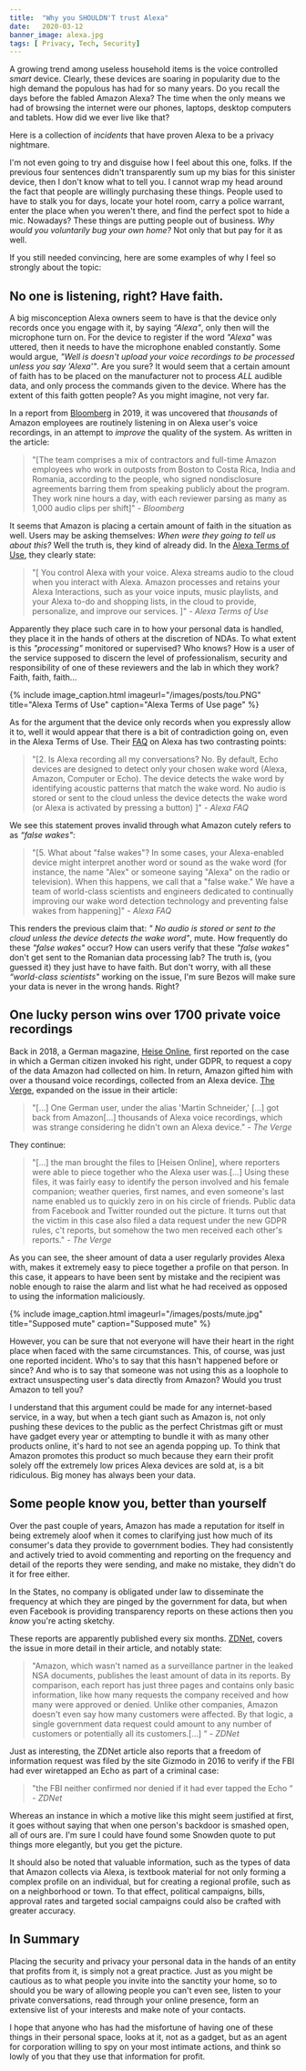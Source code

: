 ```yaml
---
title:  "Why you SHOULDN'T trust Alexa"
date:   2020-03-12
banner_image: alexa.jpg
tags: [ Privacy, Tech, Security]
---
```


A growing trend among useless household items is the voice controlled _smart_ device. Clearly, these devices are soaring in popularity due to the high demand the populous has had for so many years. Do you recall the days before the fabled Amazon Alexa? The time when the only means we had of browsing the internet were our phones, laptops, desktop computers and tablets. How did we ever live like that? 

Here is a collection of _incidents_ that have proven Alexa to be a privacy nightmare. 

<!--more-->

I'm not even going to try and disguise how I feel about this one, folks. If the previous four sentences didn't transparently sum up my bias for this sinister device, then I don't know what to tell you. I cannot wrap my head around the fact that people are willingly purchasing these things. People used to have to stalk you for days, locate your hotel room, carry a police warrant, enter the place when you weren't there, and find the perfect spot to hide a mic. Nowadays? These things are putting people out of business. _Why would you voluntarily bug your own home?_ Not only that but pay for it as well.  

If you still needed convincing, here are some examples of why I feel so strongly about the topic:


## No one is listening, right? Have faith.

A big misconception Alexa owners seem to have is that the device only records once you engage with it, by saying  _“Alexa"_, only then will the microphone turn on. For the device to register if the word _"Alexa"_ was uttered, then it needs to have the microphone enabled constantly. Some would argue, _"Well is doesn't upload your voice recordings to be processed unless you say 'Alexa'"_. Are you sure? It would seem that a certain amount of faith has to be placed on the manufacturer not to process *ALL* audible data, and only process the commands given to the device. Where has the extent of this faith gotten people? As you might imagine, not very far. 

In a report from <a href="https://www.bloomberg.com/news/articles/2019-04-10/is-anyone-listening-to-you-on-alexa-a-global-team-reviews-audio">Bloomberg</a> in 2019, it was uncovered that *thousands* of Amazon employees are routinely listening in on Alexa user's voice recordings, in an attempt to _improve_ the quality of the system. As written in the article:

>"[The team comprises a mix of contractors and full-time Amazon employees who work in outposts from Boston to Costa Rica, India and Romania, according to the people, who signed nondisclosure agreements barring them from speaking publicly about the program. They work nine hours a day, with each reviewer parsing as many as 1,000 audio clips per shift]" <cite>- Bloomberg</cite>

It seems that Amazon is placing a certain amount of faith in the situation as well. Users may be asking themselves: _When were they going to tell us about this?_ Well the truth is, they kind of already did. In the <a href="https://www.bloomberg.com/news/articles/2019-04-10/is-anyone-listening-to-you-on-alexa-a-global-team-reviews-audio">Alexa Terms of Use</a>, they clearly state:

>"[ You control Alexa with your voice. Alexa streams audio to the cloud when you interact with Alexa. Amazon processes and retains your Alexa Interactions, such as your voice inputs, music playlists, and your Alexa to-do and shopping lists, in the cloud to provide, personalize, and improve our services. ]" <cite>- Alexa Terms of Use</cite>

Apparently they place such care in to how your personal data is handled, they place it in the hands of others at the discretion of NDAs. To what extent is this _"processing"_ monitored or supervised? Who knows? How is a user of the service supposed to discern the level of professionalism, security and responsibility of one of these reviewers and the lab in which they work? Faith, faith, faith...

{% include image_caption.html imageurl="/images/posts/tou.PNG" title="Alexa Terms of Use" caption="Alexa Terms of Use page" %}

As for the argument that the device only records when you expressly allow it to, well it would appear that there is a bit of contradiction going on, even in the Alexa Terms of Use. Their <a href="https://www.amazon.com/gp/help/customer/display.html?nodeId=201602230">FAQ</a> on Alexa has two contrasting points:

>"[2. Is Alexa recording all my conversations? 
No. By default, Echo devices are designed to detect only your chosen wake word (Alexa, Amazon, Computer or Echo). The device detects the wake word by identifying acoustic patterns that match the wake word. No audio is stored or sent to the cloud unless the device detects the wake word (or Alexa is activated by pressing a button) ]" <cite>- Alexa FAQ</cite>

We see this statement proves invalid through what Amazon cutely refers to as _“false wakes"_:

>"[5. What about "false wakes"? 
In some cases, your Alexa-enabled device might interpret another word or sound as the wake word (for instance, the name "Alex" or someone saying "Alexa" on the radio or television). When this happens, we call that a "false wake." We have a team of world-class scientists and engineers dedicated to continually improving our wake word detection technology and preventing false wakes from happening]" <cite>- Alexa FAQ</cite>

This renders the previous claim that: _" No audio is stored or sent to the cloud unless the device detects the wake word"_, mute. How frequently do these _"false wakes"_ occur? How can users verify that these _"false wakes"_ don't get sent to the Romanian data processing lab? The truth is, (you guessed it) they just have to have faith. But don't worry, with all these _“world-class scientists"_ working on the issue, I'm sure Bezos will make sure your data is never in the wrong hands. Right?


## One lucky person wins over 1700 private voice recordings

Back in 2018, a German magazine, <a href="https://www.heise.de/"> Heise Online</a>, first reported on the case in which a German citizen invoked his right, under GDPR, to request a copy of the data Amazon had collected on him. In return, Amazon gifted him with over a thousand voice recordings, collected from an Alexa device. <a href="https://www.theverge.com/2018/12/20/18150531/amazon-alexa-voice-recordings-wrong-user-gdpr-privacy-ai /">The Verge</a>,  expanded on the issue in their article:

>"[...] One German user, under the alias 'Martin Schneider,' [...] got back from Amazon[...] thousands of Alexa voice recordings, which was strange considering he didn't own an Alexa device." <cite>- The Verge</cite>

They continue:

>"[...] the man brought the files to [Heisen Online], where reporters were able to piece together who the Alexa user was.[...]
Using these files, it was fairly easy to identify the person involved and his female companion; weather queries, first names, and even someone's last name enabled us to quickly zero in on his circle of friends. Public data from Facebook and Twitter rounded out the picture. It turns out that the victim in this case also filed a data request under the new GDPR rules, c't reports, but somehow the two men received each other's reports." <cite>- The Verge</cite>

As you can see, the sheer amount of data a user regularly provides Alexa with, makes it extremely easy to piece together a profile on that person. In this case, it appears to have been sent by mistake and the recipient was noble enough to raise the alarm and list what he had received as opposed to using the information maliciously. 

{% include image_caption.html imageurl="/images/posts/mute.jpg" title="Supposed mute" caption="Supposed mute" %}

However, you can be sure that not everyone will have their heart in the right place when faced with the same circumstances. This, of course, was just one reported incident. Who's to say that this hasn't happened before or since? And who is to say that someone was not using this as a loophole to extract unsuspecting user's data directly from Amazon? Would you trust Amazon to tell you?

I understand that this argument could be made for any internet-based service, in a way, but when a tech giant such as Amazon is, not only pushing these devices to the public as the perfect Christmas gift or must have gadget every year or attempting to bundle it with as many other products online, it's hard to not see an agenda popping up. To think that Amazon promotes this product so much because they earn their profit solely off the extremely low prices Alexa devices are sold at, is a bit ridiculous. Big money has always been your data. 


## Some people know you, better than yourself

Over the past couple of years, Amazon has made a reputation for itself in being extremely aloof when it comes to clarifying just how much of its consumer's data they provide to government bodies. They had consistently and actively tried to avoid commenting and reporting on the frequency and detail of the reports they were sending, and make no mistake, they didn't do it for free either. 

In the States, no company is obligated under law to disseminate the frequency at which they are pinged by the government for data, but when even Facebook is providing transparency reports on these actions then you _know_ you're acting sketchy. 

These reports are apparently published every six months. <a href="https://www.zdnet.com/article/amazon-the-least-transparent-tech-company/">ZDNet</a>, covers the issue in more detail in their article, and notably state:

>"Amazon, which wasn't named as a surveillance partner in the leaked NSA documents, publishes the least amount of data in its reports. By comparison, each report has just three pages and contains only basic information, like how many requests the company received and how many were approved or denied.
Unlike other companies, Amazon doesn't even say how many customers were affected.
By that logic, a single government data request could amount to any number of customers or potentially all its customers.[...] “ <cite>- ZDNet</cite>

Just as interesting, the ZDNet article also reports that a freedom of information request was filed by the site Gizmodo in 2016 to verify if the FBI had ever wiretapped an Echo as part of a criminal case:

>"the FBI neither confirmed nor denied if it had ever tapped the Echo “ <cite>- ZDNet</cite>

Whereas an instance in which a motive like this might seem justified at first, it goes without saying that when one person's backdoor is smashed open, all of ours are. I'm sure I could have found some Snowden quote to put things more elegantly, but you get the picture. 

It should also be noted that valuable information, such as the types of data that Amazon collects via Alexa, is textbook material for not only forming a complex profile on an individual, but for creating a regional profile, such as on a neighborhood or town. To that effect, political campaigns, bills, approval rates and targeted social campaigns could also be crafted with greater accuracy. 


## In Summary

Placing the security and privacy your personal data in the hands of an entity that profits from it, is simply not a great practice. Just as you might be cautious as to what people you invite into the sanctity your home, so to should you be wary of allowing people you can't even see, listen to your private conversations, read through your online presence, form an extensive list of your interests and make note of your contacts. 

I hope that anyone who has had the misfortune of having one of these things in their personal space, looks at it, not as a gadget, but as an agent for corporation willing to spy on your most intimate actions, and think so lowly of you that they use that information for profit.  
